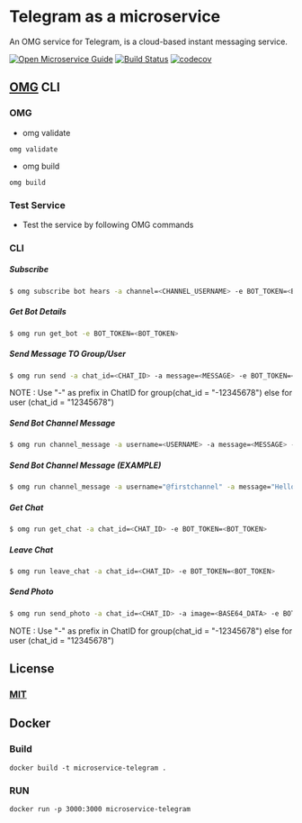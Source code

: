 # Telegram as a microservice
An OMG service for Telegram, is a cloud-based instant messaging service.

[![Open Microservice Guide](https://img.shields.io/badge/OMG-enabled-brightgreen.svg?style=for-the-badge)](https://microservice.guide)
[![Build Status](https://travis-ci.org/heaptracetechnology/microservice-telegram.svg?branch=master)](https://travis-ci.org/heaptracetechnology/microservice-telegram)
[![codecov](https://codecov.io/gh/heaptracetechnology/microservice-telegram/branch/master/graph/badge.svg)](https://codecov.io/gh/heaptracetechnology/microservice-telegram)


## [OMG](hhttps://microservice.guide) CLI

### OMG

* omg validate
```
omg validate
```
* omg build
```
omg build
```
### Test Service

* Test the service by following OMG commands

### CLI

##### Subscribe
```sh
$ omg subscribe bot hears -a channel=<CHANNEL_USERNAME> -e BOT_TOKEN=<BOT_TOKEN>
```
##### Get Bot Details
```sh
$ omg run get_bot -e BOT_TOKEN=<BOT_TOKEN>
```
##### Send Message TO Group/User
```sh
$ omg run send -a chat_id=<CHAT_ID> -a message=<MESSAGE> -e BOT_TOKEN=<BOT_TOKEN>
```
NOTE : Use "-" as prefix in ChatID for group(chat_id = "-12345678") else for user (chat_id = "12345678")

##### Send Bot Channel Message
```sh
$ omg run channel_message -a username=<USERNAME> -a message=<MESSAGE> -e BOT_TOKEN=<BOT_TOKEN>
```
##### Send Bot Channel Message (EXAMPLE)
```sh
$ omg run channel_message -a username="@firstchannel" -a message="Hello World" -e BOT_TOKEN=<BOT_TOKEN>
```
##### Get Chat
```sh
$ omg run get_chat -a chat_id=<CHAT_ID> -e BOT_TOKEN=<BOT_TOKEN>
```
##### Leave Chat
```sh
$ omg run leave_chat -a chat_id=<CHAT_ID> -e BOT_TOKEN=<BOT_TOKEN>
```
##### Send Photo
```sh
$ omg run send_photo -a chat_id=<CHAT_ID> -a image=<BASE64_DATA> -e BOT_TOKEN=<BOT_TOKEN>
```
NOTE : Use "-" as prefix in ChatID for group(chat_id = "-12345678") else for user (chat_id = "12345678")

## License
### [MIT](https://choosealicense.com/licenses/mit/)

## Docker
### Build
```
docker build -t microservice-telegram .
```
### RUN
```
docker run -p 3000:3000 microservice-telegram
```
